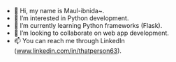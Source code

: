 - 👋 Hi, my name is Maul-ibnida~.
- 👀 I’m interested in Python development.
- 🌱 I’m currently learning Python frameworks (Flask).
- 💞️ I’m looking to collaborate on web app development.
- 📫 You can reach me through LinkedIn (www.linkedin.com/in/thatperson63).

<!---
thatperson63/thatperson63 is a ✨ special ✨ repository because its `README.md` (this file) appears on your GitHub profile.
You can click the Preview link to take a look at your changes.
--->
